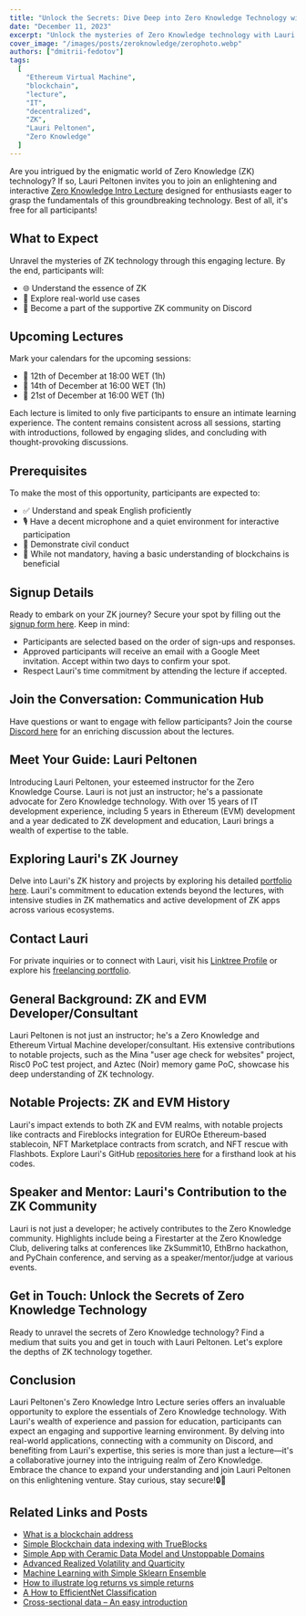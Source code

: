 ```yaml
---
title: "Unlock the Secrets: Dive Deep into Zero Knowledge Technology with Lauri Peltonen"
date: "December 11, 2023"
excerpt: "Unlock the mysteries of Zero Knowledge technology with Lauri Peltonen! Join his free, interactive lectures to understand ZK basics and explore real-world applications. Limited spots available—sign up now!"
cover_image: "/images/posts/zeroknowledge/zerophoto.webp"
authors: ["dmitrii-fedotov"]
tags:
  [
    "Ethereum Virtual Machine",
    "blockchain",
    "lecture",
    "IT",
    "decentralized",
    "ZK",
    "Lauri Peltonen",
    "Zero Knowledge"
  ]
---
```

Are you intrigued by the enigmatic world of Zero Knowledge (ZK) technology? If so, Lauri Peltonen invites you to join an enlightening and interactive [Zero Knowledge Intro Lecture](https://zeroknowledge.club) designed for enthusiasts eager to grasp the fundamentals of this groundbreaking technology. Best of all, it's free for all participants!

## What to Expect

Unravel the mysteries of ZK technology through this engaging lecture. By the end, participants will:

- 🌐 Understand the essence of ZK
- 🤔 Explore real-world use cases
- 👥 Become a part of the supportive ZK community on Discord

## Upcoming Lectures

Mark your calendars for the upcoming sessions:

- 📅 12th of December at 18:00 WET (1h)
- 📅 14th of December at 16:00 WET (1h)
- 📅 21st of December at 16:00 WET (1h)

Each lecture is limited to only five participants to ensure an intimate learning experience. The content remains consistent across all sessions, starting with introductions, followed by engaging slides, and concluding with thought-provoking discussions.

## Prerequisites

To make the most of this opportunity, participants are expected to:

- ✅ Understand and speak English proficiently
- 🎙️ Have a decent microphone and a quiet environment for interactive participation
- 🤝 Demonstrate civil conduct
- 🔗 While not mandatory, having a basic understanding of blockchains is beneficial

## Signup Details

Ready to embark on your ZK journey? Secure your spot by filling out the [signup form here](https://docs.google.com/forms/d/e/1FAIpQLSc5krDFIfl3cfe7wWhfswJ6xTzqDyMZ7o8_doYKD5o6zTPgZw/viewform?usp=sf_link). Keep in mind:

- Participants are selected based on the order of sign-ups and responses.
- Approved participants will receive an email with a Google Meet invitation. Accept within two days to confirm your spot.
- Respect Lauri's time commitment by attending the lecture if accepted.

## Join the Conversation: Communication Hub

Have questions or want to engage with fellow participants? Join the course [Discord here](https://discord.gg/eRGvSAuuaB) for an enriching discussion about the lectures.

## Meet Your Guide: Lauri Peltonen

Introducing Lauri Peltonen, your esteemed instructor for the Zero Knowledge Course. Lauri is not just an instructor; he's a passionate advocate for Zero Knowledge technology. With over 15 years of IT development experience, including 5 years in Ethereum (EVM) development and a year dedicated to ZK development and education, Lauri brings a wealth of expertise to the table.

## Exploring Lauri's ZK Journey

Delve into Lauri's ZK history and projects by exploring his detailed [portfolio here](https://github.com/microbecode/portfolio). Lauri's commitment to education extends beyond the lectures, with intensive studies in ZK mathematics and active development of ZK apps across various ecosystems.

## Contact Lauri

For private inquiries or to connect with Lauri, visit his [Linktree Profile](https://linktr.ee/lauripeltonen) or explore his [freelancing portfolio](https://github.com/microbecode/portfolio).

## General Background: ZK and EVM Developer/Consultant

Lauri Peltonen is not just an instructor; he's a Zero Knowledge and Ethereum Virtual Machine developer/consultant. His extensive contributions to notable projects, such as the Mina "user age check for websites" project, Risc0 PoC test project, and Aztec (Noir) memory game PoC, showcase his deep understanding of ZK technology.

## Notable Projects: ZK and EVM History

Lauri's impact extends to both ZK and EVM realms, with notable projects like contracts and Fireblocks integration for EUROe Ethereum-based stablecoin, NFT Marketplace contracts from scratch, and NFT rescue with Flashbots. Explore Lauri's GitHub [repositories here](https://github.com/microbecode) for a firsthand look at his codes.

## Speaker and Mentor: Lauri's Contribution to the ZK Community

Lauri is not just a developer; he actively contributes to the Zero Knowledge community. Highlights include being a Firestarter at the Zero Knowledge Club, delivering talks at conferences like ZkSummit10, EthBrno hackathon, and PyChain conference, and serving as a speaker/mentor/judge at various events.

## Get in Touch: Unlock the Secrets of Zero Knowledge Technology

Ready to unravel the secrets of Zero Knowledge technology? Find a medium that suits you and get in touch with Lauri Peltonen. Let's explore the depths of ZK technology together.

## Conclusion

Lauri Peltonen's Zero Knowledge Intro Lecture series offers an invaluable opportunity to explore the essentials of Zero Knowledge technology. With Lauri's wealth of experience and passion for education, participants can expect an engaging and supportive learning environment. By delving into real-world applications, connecting with a community on Discord, and benefiting from Lauri's expertise, this series is more than just a lecture—it's a collaborative journey into the intriguing realm of Zero Knowledge. Embrace the chance to expand your understanding and join Lauri Peltonen on this enlightening venture.
Stay curious, stay secure!🔒🚀

## Related Links and Posts


- [What is a blockchain address](https://dspyt.com/what-is-blockchain-address)
- [Simple Blockchain data indexing with TrueBlocks](https://dspyt.com/blockchain-data-indexer-with-trueblocks)
- [Simple App with Ceramic Data Model and Unstoppable Domains](https://dspyt.com/simple-app-with-ceramic-data-model-and-unstoppable-domains)
- [Advanced Realized Volatility and Quarticity](https://dspyt.com/advanced-realized-volatility-and-quarticity)
- [Machine Learning with Simple Sklearn Ensemble](https://dspyt.com/machine-learning-simple-sklearn-ensemble)
- [How to illustrate log returns vs simple returns](https://dspyt.com/simple-returns-log-return-and-volatility-simple-introduction)
- [A How to EfficientNet Classification](https://dspyt.com/efficientnet-classification)
- [Cross-sectional data – An easy introduction](https://dspyt.com/cross-sectional-data-an-easy-introduction)
